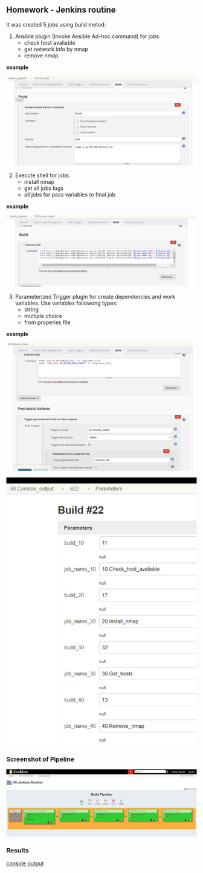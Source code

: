 ## Homework - Jenkins routine

It was created 5 jobs using build metod:
1. Ansible plugin (Invoke Ansible Ad-hoc command) for jobs:
   - check host avaliable
   - get network info by nmap
   - remove nmap

**example**
   
![](./images/30_get_hosts.jpg)

2. Execute shell for jobs:
   - install nmap
   - get all jobs logs
   - all jobs for pass variables to final job

**example**

![](./images/50_console_output.jpg)

3. Parameterized Trigger plugin for create dependencies and work variables. Use variables followong types:
   - string
   - multiple choice
   - from properies file

**example**

![](./images/params_to_file.jpg)

![](./images/filled_params.jpg)

### Screenshot of Pipeline

![](./images/pipeline.jpg)

### Results

[console output](./console.out)